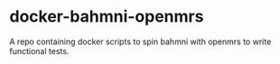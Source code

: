 # docker-bahmni-openmrs
A repo containing docker scripts to spin bahmni with openmrs to write functional tests.
